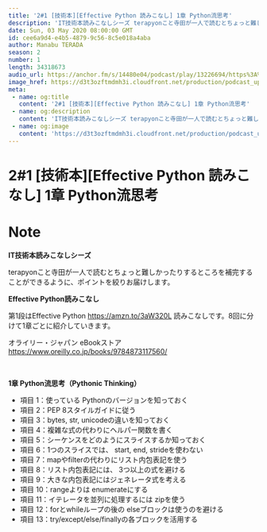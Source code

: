 ```yaml
---
title: '2#1 [技術本][Effective Python 読みこなし] 1章 Python流思考'
description: 'IT技術本読みこなしシーズ terapyonこと寺田が一人で読むとちょっと難しかったりするところを補完することができるように、ポイントを絞りお届けします。 Effective Python読みこなし '
date: Sun, 03 May 2020 08:00:00 GMT
id: cee6a9d4-e4b5-4879-9c56-8c5e018a4aba
author: Manabu TERADA
season: 2
number: 1
length: 34318673
audio_url: https://anchor.fm/s/14480e04/podcast/play/13226694/https%3A%2F%2Fd3ctxlq1ktw2nl.cloudfront.net%2Fproduction%2F2020-4-3%2F69740822-48000-2-7ab0abef48658.mp3
image_href: https://d3t3ozftmdmh3i.cloudfront.net/production/podcast_uploaded_episode/3302665/3302665-1588490193980-bdbae9b162edd.jpg
meta:
 - name: og:title
   content: '2#1 [技術本][Effective Python 読みこなし] 1章 Python流思考'
 - name: og:description
   content: 'IT技術本読みこなしシーズ terapyonこと寺田が一人で読むとちょっと難しかったりするところを補完することができるように、ポイントを絞りお届けします。 Effective Python読みこなし '
 - name: og:image
   content: 'https://d3t3ozftmdmh3i.cloudfront.net/production/podcast_uploaded_episode/3302665/3302665-1588490193980-bdbae9b162edd.jpg'
---
```

# 2#1 [技術本][Effective Python 読みこなし] 1章 Python流思考

<DisplayDate :dateStr="'Sun, 03 May 2020 08:00:00 GMT'" />
<DisplaySeason :season="2" :topic="1" />


# Note

<p><strong>IT技術本読みこなしシーズ</strong></p>
<p>terapyonこと寺田が一人で読むとちょっと難しかったりするところを補完することができるように、ポイントを絞りお届けします。</p>
<p><strong>Effective Python読みこなし</strong></p>
<p>第1段はEffective Python <a href="https://amzn.to/3aW320L" rel="noreferrer nofollow noopener" target="_blank">https://amzn.to/3aW320L</a> 読みこなしです。8回に分けて1章ごとに紹介していきます。</p>
<p>オライリー・ジャパン eBookストア <a href="https://www.oreilly.co.jp/books/9784873117560/" rel="noreferrer nofollow noopener" target="_blank">https://www.oreilly.co.jp/books/9784873117560/</a></p>
<p><br></p>
<p><strong>1章 Python流思考（Pythonic Thinking）</strong></p>
<ul>
 <li>項目 1：使っている Pythonのバージョンを知っておく</li>
 <li>項目 2：PEP 8スタイルガイドに従う</li>
 <li>項目 3：bytes, str, unicodeの違いを知っておく</li>
 <li>項目 4：複雑な式の代わりにヘルパー関数を書く</li>
  <li>項目 5：シーケンスをどのようにスライスするか知っておく</li>
  <li>項目 6：1つのスライスでは、 start, end, strideを使わない</li>
  <li>項目 7：mapやfilterの代わりにリスト内包表記を使う</li>
  <li>項目 8：リスト内包表記には、 3つ以上の式を避ける</li>
  <li>項目 9：大きな内包表記にはジェネレータ式を考える</li>
  <li>項目 10：rangeよりは enumerateにする</li>
  <li>項目 11：イテレータを並列に処理するには zipを使う</li>
  <li>項目 12：forとwhileループの後の elseブロックは使うのを避ける</li>
  <li>項目 13：try/except/else/finallyの各ブロックを活用する</li>
</ul>



<Player title="2#1 [技術本][Effective Python 読みこなし] 1章 Python流思考" 
  audio_url="https://anchor.fm/s/14480e04/podcast/play/13226694/https%3A%2F%2Fd3ctxlq1ktw2nl.cloudfront.net%2Fproduction%2F2020-4-3%2F69740822-48000-2-7ab0abef48658.mp3" 
  image_href="https://d3t3ozftmdmh3i.cloudfront.net/production/podcast_uploaded_episode/3302665/3302665-1588490193980-bdbae9b162edd.jpg" 
/>

